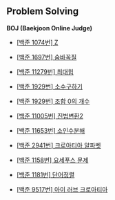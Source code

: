 ## Problem Solving

**BOJ (Baekjoon Online Judge)**

* [[백준 1074번] Z](https://www.acmicpc.net/problem/1074)

* [[백준 1697번] 숨바꼭질](https://www.acmicpc.net/problem/1697)

* [[백준 11279번] 최대힙](https://www.acmicpc.net/problem/11279)

* [[백준 1929번] 소수구하기](https://www.acmicpc.net/problem/1929)

* [[백준 1929번] 조합 0의 개수](https://www.acmicpc.net/problem/2004)

* [[백준 11005번] 진법변환2](https://www.acmicpc.net/problem/11005)

* [[백준 11653번] 소인수분해](https://www.acmicpc.net/problem/11653)

* [[백준 2941번] 크로아티아 알파벳](https://www.acmicpc.net/problem/2941)

* [[백준 1158번] 요세푸스 문제](https://www.acmicpc.net/problem/1158)

* [[백준 1181번] 단어정렬](https://www.acmicpc.net/problem/1181)

* [[백준 9517번] 아이 러브 크로아티아](https://www.acmicpc.net/problem/9517)

  